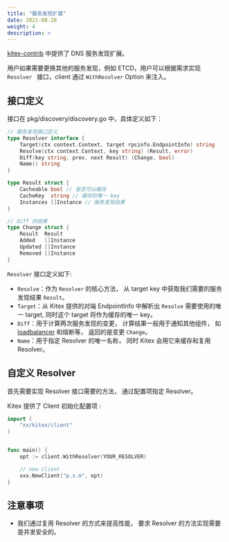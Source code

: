 ```yaml
---
title: "服务发现扩展"
date: 2021-08-26
weight: 4
description: >
---
```


[kitex-contrib](https://github.com/kitex-contrib) 中提供了 DNS 服务发现扩展。

用户如果需要更换其他的服务发现，例如 ETCD，用户可以根据需求实现 `Resolver ` 接口，client 通过 `WithResolver` Option 来注入。

## 接口定义

接口在 pkg/discovery/discovery.go 中，具体定义如下：

```go
// 服务发现接口定义
type Resolver interface {
    Target(ctx context.Context, target rpcinfo.EndpointInfo) string
    Resolve(ctx context.Context, key string) (Result, error)
    Diff(key string, prev, next Result) (Change, bool)
    Name() string
}

type Result struct {
    Cacheable bool // 是否可以缓存
    CacheKey  string // 缓存的唯一 key
    Instances []Instance // 服务发现结果
}

// diff 的结果
type Change struct {
    Result  Result
    Added   []Instance
    Updated []Instance
    Removed []Instance
}
```

`Resolver` 接口定义如下:

- `Resolve`：作为 `Resolver` 的核心方法， 从 target key 中获取我们需要的服务发现结果 `Result`。
- `Target`：从 Kitex 提供的对端 EndpointInfo 中解析出 `Resolve` 需要使用的唯一 target, 同时这个 target 将作为缓存的唯一 key。
- `Diff`：用于计算两次服务发现的变更， 计算结果一般用于通知其他组件， 如 [loadbalancer](../../basic-feature/loadbalance) 和熔断等， 返回的是变更 `Change`。
- `Name`：用于指定 Resolver 的唯一名称， 同时 Kitex 会用它来缓存和复用 Resolver。

## 自定义 Resolver

首先需要实现 Resolver 接口需要的方法， 通过配置项指定 Resolver。

Kitex 提供了 Client 初始化配置项 :

```go
import (
    "xx/kitex/client"
)


func main() {
    opt := client.WithResolver(YOUR_RESOLVER)

    // new client
    xxx.NewClient("p.s.m", opt)
}
```

## 注意事项

- 我们通过复用 Resolver 的方式来提高性能， 要求 Resolver 的方法实现需要是并发安全的。